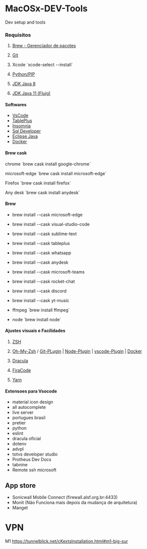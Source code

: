 # MacOSx-DEV-Tools
Dev setup and tools


### Requisitos

1. [Brew - Gerenciador de pacotes](https://brew.sh/index_pt-br)

2. [Git](https://git-scm.com/book/en/v2/Getting-Started-Installing-Git)

3. Xcode ´xcode-select --install´ 
   
4. [Python/PIP](https://python.org.br/instalacao-mac/)

5. [JDK Java 8](https://www.oracle.com/br/java/technologies/javase/javase-jdk8-downloads.html)
6. [JDK Java 11 (Fluig)](https://www.oracle.com/java/technologies/javase-jdk11-downloads.html)






#### Softwares

* [VsCode](https://code.visualstudio.com/download)
* [TablePlus](https://tableplus.com/)
* [Insomnia](https://insomnia.rest/download/)
* [Sql Developer](https://www.oracle.com/br/tools/downloads/sqldev-v192-downloads.html)
* [Eclipse Java](https://www.eclipse.org/downloads/packages/release/2020-09/r/eclipse-ide-java-developers)
* [Docker](https://www.docker.com/products/docker-desktop)
 

#### Brew cask

chrome ´brew cask install google-chrome´

microsoft-edge ´brew cask install microsoft-edge´

Firefox ´brew cask install firefox´

Any desk ´brew cask install anydesk´




#### Brew
* brew install --cask microsoft-edge

* brew install --cask visual-studio-code

* brew install --cask sublime-text

* brew install --cask tableplus

* brew install --cask whatsapp

* brew install --cask anydesk

* brew install --cask microsoft-teams

* brew install --cask rocket-chat

* brew install --cask discord

* brew install --cask yt-music

* ffmpeg ´brew install ffmpeg´

* node ´brew install node´
 


#### Ajustes visuais e Facilidades

1. [ZSH](https://github.com/ohmyzsh/ohmyzsh/wiki/Installing-ZSH)

2. [Oh-My-Zsh](https://ohmyz.sh/) / [Git-PLugin](https://github.com/ohmyzsh/ohmyzsh/tree/master/plugins/git) | [Node-Plugin](https://github.com/ohmyzsh/ohmyzsh/tree/master/plugins/node) | [vscode-Plugin](https://github.com/ohmyzsh/ohmyzsh/tree/master/plugins/vscode)  |  [Docker](https://github.com/ohmyzsh/ohmyzsh/tree/master/plugins/docker)  

3. [Dracula](https://draculatheme.com/terminal/)

4. [FiraCode](https://github.com/tonsky/FiraCode/releases)

5. [Yarn](https://classic.yarnpkg.com/pt-BR/docs/install/#mac-stable)




#### Extensoes para Vsocode

* material icon design
* all autocomplete
* live server
* portugues brasil
* pretier 
* python
* eslint
* dracula oficial
* dotenv
* advpl
* totvs developer studio
* Protheus Dev Docs
* tabnine
* Remote ssh microsoft

## App store

* Sonicwall Mobile Connect (firewall.alsf.org.br:4433)
* Monit (Não Funciona mais depois da mudança de arquitetura)
* Manget
  





# VPN
 M1   https://tunnelblick.net/cKextsInstallation.html#m1-big-sur
